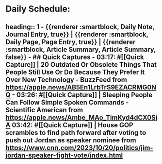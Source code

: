 # Daily Schedule:
heading:: 1
	- {{renderer :smartblock, Daily Note, Journal Entry, true}} | {{renderer :smartblock, Daily Page, Page Entry, true}} | {{renderer :smartblock, Article Summary, Article Summary, false}}
	- ## Quick Captures
	- 03:17: #[[Quick Capture]] | 20 Outdated Or Obsolete Things That People Still Use Or Do Because They Prefer It Over New Technology - BuzzFeed from https://apple.news/AB5En1LrbTrS9EZACRMG0NQ
	- 03:26: #[[Quick Capture]] | Sleeping People Can Follow Simple Spoken Commands - Scientific American from https://apple.news/Ambe_MAo_TimKyd4dCX0SjA
	  03:42: #[[Quick Capture]] | House GOP scrambles to find path forward after voting to push out Jordan as speaker nominee from https://www.cnn.com/2023/10/20/politics/jim-jordan-speaker-fight-vote/index.html
-